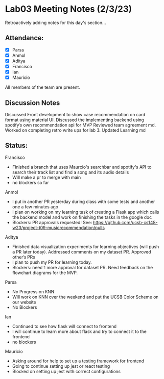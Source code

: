 # Lab03 Meeting Notes (2/3/23)

Retroactively adding notes for this day's section...

## Attendance:
 - [X] Parsa
 - [X] Anmol
 - [X] Aditya
 - [X] Francisco
 - [X] Ian
 - [X] Mauricio

All members of the team are present.

## Discussion Notes

Discussed Front development to show case recommendation on card format using  material UI.
Discussed the implementing backend using spotify’s own recommendation api for MVP 
Reviewed team agreement md. 
Worked on completing retro write ups for lab 3. 
Updated Learning md

## Status:

Francisco
- Finished a branch that uses Maurcio's searchbar and spotify's API to search their track list and find a song and its audio details
- Will make a pr to merge with main
- no blockers so far

Anmol
- I put in another PR yesterday during class with some tests and another one a few minutes ago
- I plan on working on my learning task of creating a Flask app which calls the backend model and work on finishing the tasks in the google doc
- Blockers: PR approvals requested! See: https://github.com/ucsb-cs148-w23/project-t09-musicrecommendation/pulls


Aditya 
- Finished data visualization experiments for learning objectives (will push a PR later today). Addressed comments on my dataset PR. Approved other’s PRs
- I plan to push my PR for learning today. 
- Blockers: need 1 more approval for dataset PR. Need feedback on the flowchart diagrams for the MVP.


Parsa 
- No Progress on KNN
- Will work on KNN over the weekend and put the UCSB Color Scheme on our website
- No Blockers

Ian
- Continued to see how flask will connect to frontend
- I will continue to learn more about flask and try to connect it to the frontend
- no blockers

Mauricio
- Asking around for help to set up a testing framework for frontend
- Going to continue setting up jest or react testing 
- Blocked on setting up jest with correct configurations





